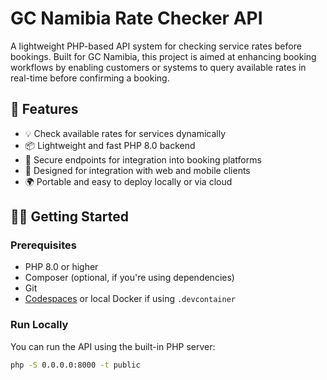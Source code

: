 # GC Namibia Rate Checker API

A lightweight PHP-based API system for checking service rates before bookings. Built for GC Namibia, this project is aimed at enhancing booking workflows by enabling customers or systems to query available rates in real-time before confirming a booking.

## 🚀 Features

- 💡 Check available rates for services dynamically
- 📦 Lightweight and fast PHP 8.0 backend
- 🔐 Secure endpoints for integration into booking platforms
- 📡 Designed for integration with web and mobile clients
- 🌍 Portable and easy to deploy locally or via cloud


## 🧑‍💻 Getting Started

### Prerequisites

- PHP 8.0 or higher
- Composer (optional, if you're using dependencies)
- Git
- [Codespaces](https://github.com/features/codespaces) or local Docker if using `.devcontainer`

### Run Locally

You can run the API using the built-in PHP server:

```bash
php -S 0.0.0.0:8000 -t public
